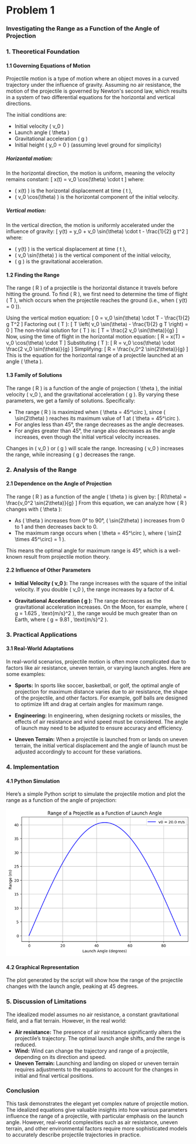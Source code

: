 # Problem 1
### Investigating the Range as a Function of the Angle of Projection

### 1. Theoretical Foundation

#### 1.1 Governing Equations of Motion

Projectile motion is a type of motion where an object moves in a curved trajectory under the influence of gravity. Assuming no air resistance, the motion of the projectile is governed by Newton's second law, which results in a system of two differential equations for the horizontal and vertical directions.

The initial conditions are:
- Initial velocity \( v_0 \)
- Launch angle \( \theta \)
- Gravitational acceleration \( g \)
- Initial height \( y_0 = 0 \) (assuming level ground for simplicity)

##### Horizontal motion:
In the horizontal direction, the motion is uniform, meaning the velocity remains constant:
\[
x(t) = v_0 \cos(\theta) \cdot t
\]
where:
- \( x(t) \) is the horizontal displacement at time \( t \),
- \( v_0 \cos(\theta) \) is the horizontal component of the initial velocity.

##### Vertical motion:
In the vertical direction, the motion is uniformly accelerated under the influence of gravity:
\[
y(t) = y_0 + v_0 \sin(\theta) \cdot t - \frac{1}{2} g t^2
\]
where:
- \( y(t) \) is the vertical displacement at time \( t \),
- \( v_0 \sin(\theta) \) is the vertical component of the initial velocity,
- \( g \) is the gravitational acceleration.

#### 1.2 Finding the Range

The range \( R \) of a projectile is the horizontal distance it travels before hitting the ground. To find \( R \), we first need to determine the time of flight \( T \), which occurs when the projectile reaches the ground (i.e., when \( y(t) = 0 \)).

Using the vertical motion equation:
\[
0 = v_0 \sin(\theta) \cdot T - \frac{1}{2} g T^2
\]
Factoring out \( T \):
\[
T \left( v_0 \sin(\theta) - \frac{1}{2} g T \right) = 0
\]
The non-trivial solution for \( T \) is:
\[
T = \frac{2 v_0 \sin(\theta)}{g}
\]
Now, using the time of flight in the horizontal motion equation:
\[
R = x(T) = v_0 \cos(\theta) \cdot T
\]
Substituting \( T \):
\[
R = v_0 \cos(\theta) \cdot \frac{2 v_0 \sin(\theta)}{g}
\]
Simplifying:
\[
R = \frac{v_0^2 \sin(2\theta)}{g}
\]
This is the equation for the horizontal range of a projectile launched at an angle \( \theta \).

#### 1.3 Family of Solutions

The range \( R \) is a function of the angle of projection \( \theta \), the initial velocity \( v_0 \), and the gravitational acceleration \( g \). By varying these parameters, we get a family of solutions. Specifically:

- The range \( R \) is maximized when \( \theta = 45^\circ \), since \( \sin(2\theta) \) reaches its maximum value of 1 at \( \theta = 45^\circ \).
- For angles less than 45°, the range decreases as the angle decreases.
- For angles greater than 45°, the range also decreases as the angle increases, even though the initial vertical velocity increases.

Changes in \( v_0 \) or \( g \) will scale the range. Increasing \( v_0 \) increases the range, while increasing \( g \) decreases the range.

### 2. Analysis of the Range

#### 2.1 Dependence on the Angle of Projection

The range \( R \) as a function of the angle \( \theta \) is given by:
\[
R(\theta) = \frac{v_0^2 \sin(2\theta)}{g}
\]
From this equation, we can analyze how \( R \) changes with \( \theta \):

- As \( \theta \) increases from 0° to 90°, \( \sin(2\theta) \) increases from 0 to 1 and then decreases back to 0.
- The maximum range occurs when \( \theta = 45^\circ \), where \( \sin(2 \times 45^\circ) = 1 \).

This means the optimal angle for maximum range is 45°, which is a well-known result from projectile motion theory.

#### 2.2 Influence of Other Parameters

- **Initial Velocity \( v_0 \):** The range increases with the square of the initial velocity. If you double \( v_0 \), the range increases by a factor of 4.
  
- **Gravitational Acceleration \( g \):** The range decreases as the gravitational acceleration increases. On the Moon, for example, where \( g = 1.625 \, \text{m/s}^2 \), the range would be much greater than on Earth, where \( g = 9.81 \, \text{m/s}^2 \).

### 3. Practical Applications

#### 3.1 Real-World Adaptations

In real-world scenarios, projectile motion is often more complicated due to factors like air resistance, uneven terrain, or varying launch angles. Here are some examples:

- **Sports:** In sports like soccer, basketball, or golf, the optimal angle of projection for maximum distance varies due to air resistance, the shape of the projectile, and other factors. For example, golf balls are designed to optimize lift and drag at certain angles for maximum range.
  
- **Engineering:** In engineering, when designing rockets or missiles, the effects of air resistance and wind speed must be considered. The angle of launch may need to be adjusted to ensure accuracy and efficiency.

- **Uneven Terrain:** When a projectile is launched from or lands on uneven terrain, the initial vertical displacement and the angle of launch must be adjusted accordingly to account for these variations.

### 4. Implementation

#### 4.1 Python Simulation

Here’s a simple Python script to simulate the projectile motion and plot the range as a function of the angle of projection:

![alt text](image-8.png)

#### 4.2 Graphical Representation

The plot generated by the script will show how the range of the projectile changes with the launch angle, peaking at 45 degrees.

### 5. Discussion of Limitations

The idealized model assumes no air resistance, a constant gravitational field, and a flat terrain. However, in the real world:
- **Air resistance:** The presence of air resistance significantly alters the projectile’s trajectory. The optimal launch angle shifts, and the range is reduced.
- **Wind:** Wind can change the trajectory and range of a projectile, depending on its direction and speed.
- **Uneven Terrain:** Launching and landing on sloped or uneven terrain requires adjustments to the equations to account for the changes in initial and final vertical positions.

### Conclusion

This task demonstrates the elegant yet complex nature of projectile motion. The idealized equations give valuable insights into how various parameters influence the range of a projectile, with particular emphasis on the launch angle. However, real-world complexities such as air resistance, uneven terrain, and other environmental factors require more sophisticated models to accurately describe projectile trajectories in practice.